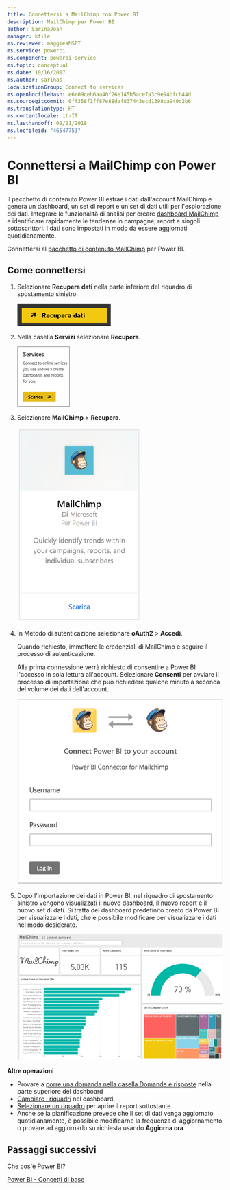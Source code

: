 ```yaml
---
title: Connettersi a MailChimp con Power BI
description: MailChimp per Power BI
author: SarinaJoan
manager: kfile
ms.reviewer: maggiesMSFT
ms.service: powerbi
ms.component: powerbi-service
ms.topic: conceptual
ms.date: 10/16/2017
ms.author: sarinas
LocalizationGroup: Connect to services
ms.openlocfilehash: e6e09ceb6aa40f26e145b5ace7a3c9e94bfcb44d
ms.sourcegitcommit: 0ff358f1ff87e88daf837443ecd1398ca949d2b6
ms.translationtype: HT
ms.contentlocale: it-IT
ms.lasthandoff: 09/21/2018
ms.locfileid: "46547753"
---
```

# <a name="connect-to-mailchimp-with-power-bi"></a>Connettersi a MailChimp con Power BI
Il pacchetto di contenuto Power BI estrae i dati dall'account MailChimp e genera un dashboard, un set di report e un set di dati utili per l'esplorazione dei dati. Integrare le funzionalità di analisi per creare [dashboard MailChimp](https://powerbi.microsoft.com/integrations/mailchimp) e identificare rapidamente le tendenze in campagne, report e singoli sottoscrittori. I dati sono impostati in modo da essere aggiornati quotidianamente.

Connettersi al [pacchetto di contenuto MailChimp](https://app.powerbi.com/getdata/services/mailchimp) per Power BI.

## <a name="how-to-connect"></a>Come connettersi
1. Selezionare **Recupera dati** nella parte inferiore del riquadro di spostamento sinistro.
   
    ![](media/service-connect-to-mailchimp/pbi_getdata.png)
2. Nella casella **Servizi** selezionare **Recupera**.
   
   ![](media/service-connect-to-mailchimp/pbi_getservices.png)
3. Selezionare **MailChimp** \> **Recupera**.
   
   ![](media/service-connect-to-mailchimp/mailchimp.png)
4. In Metodo di autenticazione selezionare **oAuth2** \> **Accedi**.
   
    Quando richiesto, immettere le credenziali di MailChimp e seguire il processo di autenticazione.
   
    Alla prima connessione verrà richiesto di consentire a Power BI l'accesso in sola lettura all'account. Selezionare **Consenti** per avviare il processo di importazione che può richiedere qualche minuto a seconda del volume dei dati dell'account.
   
    ![](media/service-connect-to-mailchimp/allow.png)
5. Dopo l'importazione dei dati in Power BI, nel riquadro di spostamento sinistro vengono visualizzati il nuovo dashboard, il nuovo report e il nuovo set di dati. Si tratta del dashboard predefinito creato da Power BI per visualizzare i dati, che è possibile modificare per visualizzare i dati nel modo desiderato.
   
   ![](media/service-connect-to-mailchimp/pbi_mailchimpnewdash.png)

**Altre operazioni**

* Provare a [porre una domanda nella casella Domande e risposte](consumer/end-user-q-and-a.md) nella parte superiore del dashboard
* [Cambiare i riquadri](service-dashboard-edit-tile.md) nel dashboard.
* [Selezionare un riquadro](consumer/end-user-tiles.md) per aprire il report sottostante.
* Anche se la pianificazione prevede che il set di dati venga aggiornato quotidianamente, è possibile modificarne la frequenza di aggiornamento o provare ad aggiornarlo su richiesta usando **Aggiorna ora**

## <a name="next-steps"></a>Passaggi successivi
[Che cos'è Power BI?](power-bi-overview.md)

[Power BI - Concetti di base](consumer/end-user-basic-concepts.md)

